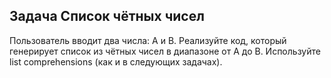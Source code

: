## Задача Список чётных чисел
Пользователь вводит два числа: А и В. Реализуйте код, который генерирует список из чётных чисел в диапазоне от А до B. Используйте list comprehensions (как и в следующих задачах).